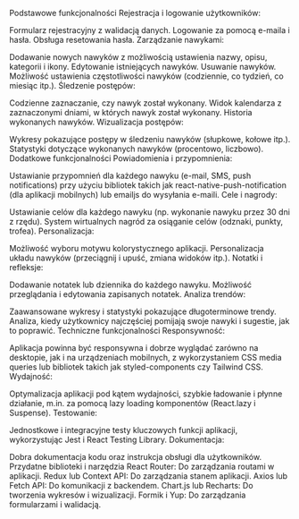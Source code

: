 Podstawowe funkcjonalności
Rejestracja i logowanie użytkowników:

Formularz rejestracyjny z walidacją danych.
Logowanie za pomocą e-maila i hasła.
Obsługa resetowania hasła.
Zarządzanie nawykami:

Dodawanie nowych nawyków z możliwością ustawienia nazwy, opisu, kategorii i ikony.
Edytowanie istniejących nawyków.
Usuwanie nawyków.
Możliwość ustawienia częstotliwości nawyków (codziennie, co tydzień, co miesiąc itp.).
Śledzenie postępów:

Codzienne zaznaczanie, czy nawyk został wykonany.
Widok kalendarza z zaznaczonymi dniami, w których nawyk został wykonany.
Historia wykonanych nawyków.
Wizualizacja postępów:

Wykresy pokazujące postępy w śledzeniu nawyków (słupkowe, kołowe itp.).
Statystyki dotyczące wykonanych nawyków (procentowo, liczbowo).
Dodatkowe funkcjonalności
Powiadomienia i przypomnienia:

Ustawianie przypomnień dla każdego nawyku (e-mail, SMS, push notifications) przy użyciu bibliotek takich jak react-native-push-notification (dla aplikacji mobilnych) lub emailjs do wysyłania e-maili.
Cele i nagrody:

Ustawianie celów dla każdego nawyku (np. wykonanie nawyku przez 30 dni z rzędu).
System wirtualnych nagród za osiąganie celów (odznaki, punkty, trofea).
Personalizacja:

Możliwość wyboru motywu kolorystycznego aplikacji.
Personalizacja układu nawyków (przeciągnij i upuść, zmiana widoków itp.).
Notatki i refleksje:

Dodawanie notatek lub dziennika do każdego nawyku.
Możliwość przeglądania i edytowania zapisanych notatek.
Analiza trendów:

Zaawansowane wykresy i statystyki pokazujące długoterminowe trendy.
Analiza, kiedy użytkownicy najczęściej pomijają swoje nawyki i sugestie, jak to poprawić.
Techniczne funkcjonalności
Responsywność:

Aplikacja powinna być responsywna i dobrze wyglądać zarówno na desktopie, jak i na urządzeniach mobilnych, z wykorzystaniem CSS media queries lub bibliotek takich jak styled-components czy Tailwind CSS.
Wydajność:

Optymalizacja aplikacji pod kątem wydajności, szybkie ładowanie i płynne działanie, m.in. za pomocą lazy loading komponentów (React.lazy i Suspense).
Testowanie:

Jednostkowe i integracyjne testy kluczowych funkcji aplikacji, wykorzystując Jest i React Testing Library.
Dokumentacja:

Dobra dokumentacja kodu oraz instrukcja obsługi dla użytkowników.
Przydatne biblioteki i narzędzia
React Router: Do zarządzania routami w aplikacji.
Redux lub Context API: Do zarządzania stanem aplikacji.
Axios lub Fetch API: Do komunikacji z backendem.
Chart.js lub Recharts: Do tworzenia wykresów i wizualizacji.
Formik i Yup: Do zarządzania formularzami i walidacją.
